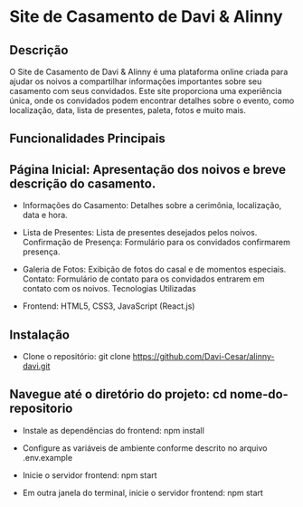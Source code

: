 # Site de Casamento de Davi & Alinny
## Descrição
O Site de Casamento de Davi & Alinny é uma plataforma online criada para ajudar os noivos a compartilhar informações importantes sobre seu casamento com seus convidados. Este site proporciona uma experiência única, onde os convidados podem encontrar detalhes sobre o evento, como localização, data, lista de presentes, paleta, fotos e muito mais.

## Funcionalidades Principais

## Página Inicial: Apresentação dos noivos e breve descrição do casamento.

* Informações do Casamento: Detalhes sobre a cerimônia, localização, data e hora.

* Lista de Presentes: Lista de presentes desejados pelos noivos.
Confirmação de Presença: Formulário para os convidados confirmarem presença.

* Galeria de Fotos: Exibição de fotos do casal e de momentos especiais.
Contato: Formulário de contato para os convidados entrarem em contato com os noivos.
Tecnologias Utilizadas

* Frontend: HTML5, CSS3, JavaScript (React.js)

## Instalação
* Clone o repositório: git clone https://github.com/Davi-Cesar/alinny-davi.git

## Navegue até o diretório do projeto: cd nome-do-repositorio
* Instale as dependências do frontend: npm install

* Configure as variáveis de ambiente conforme descrito no arquivo .env.example
* Inicie o servidor frontend: npm start
* Em outra janela do terminal, inicie o servidor frontend: npm start


